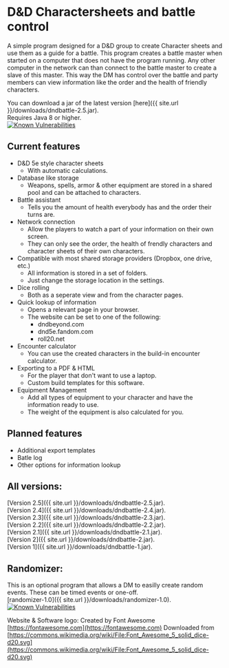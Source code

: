 # D&D Charactersheets and battle control
A simple program designed for a D&amp;D group to create Character sheets and use them as a guide for a battle. This program creates a battle master when started on a computer that does not have the program running. Any other computer in the network can than connect to the battle master to create a slave of this master. This way the DM has control over the battle and party members can view information like the order and the health of friendly characters.

You can download a jar of the latest version [here]({{ site.url }}/downloads/dndbattle-2.5.jar).  
Requires Java 8 or higher.  
[![Known Vulnerabilities](https://snyk.io//test/github/WouterVerleur/D-D-Charactersheets-and-battle-control/badge.svg?targetFile=dndbattle/pom.xml)](https://snyk.io//test/github/WouterVerleur/D-D-Charactersheets-and-battle-control?targetFile=dndbattle/pom.xml)

## Current features
* D&D 5e style character sheets
  * With automatic calculations.
* Database like storage
  * Weapons, spells, armor & other equipment are stored in a shared pool and can be attached to characters.
* Battle assistant
  * Tells you the amount of health everybody has and the order their turns are.
* Network connection
  * Allow the players to watch a part of your information on their own screen.
  * They can only see the order, the health of frendly characters and character sheets of their own characters.
* Compatible with most shared storage providers (Dropbox, one drive, etc.)
  * All information is stored in a set of folders.
  * Just change the storage location in the settings.
* Dice rolling
  * Both as a seperate view and from the character pages.
* Quick lookup of information
  * Opens a relevant page in your browser.
  * The website can be set to one of the following:
    * dndbeyond.com
	* dnd5e.fandom.com
	* roll20.net
* Encounter calculator
  * You can use the created characters in the build-in encounter calculator.
* Exporting to a PDF & HTML
  * For the player that don't want to use a laptop.
  * Custom build templates for this software.
* Equipment Management
  * Add all types of equipment to your character and have the information ready to use.
  * The weight of the equipment is also calculated for you.

## Planned features
* Additional export templates
* Batle log
* Other options for information lookup

## All versions:
[Version 2.5]({{ site.url }}/downloads/dndbattle-2.5.jar).  
[Version 2.4]({{ site.url }}/downloads/dndbattle-2.4.jar).  
[Version 2.3]({{ site.url }}/downloads/dndbattle-2.3.jar).  
[Version 2.2]({{ site.url }}/downloads/dndbattle-2.2.jar).  
[Version 2.1]({{ site.url }}/downloads/dndbattle-2.1.jar).  
[Version 2]({{ site.url }}/downloads/dndbattle-2.jar).  
[Version 1]({{ site.url }}/downloads/dndbattle-1.jar).

## Randomizer:
This is an optional program that allows a DM to easilly create random events. These can be timed events or one-off.  
[randomizer-1.0]({{ site.url }}/downloads/randomizer-1.0).  
[![Known Vulnerabilities](https://snyk.io//test/github/WouterVerleur/D-D-Charactersheets-and-battle-control/badge.svg?targetFile=randomizer/pom.xml)](https://snyk.io//test/github/WouterVerleur/D-D-Charactersheets-and-battle-control?targetFile=randomizer/pom.xml)  

Website & Software logo:
Created by Font Awesome [https://fontawesome.com](https://fontawesome.com)
Downloaded from [https://commons.wikimedia.org/wiki/File:Font_Awesome_5_solid_dice-d20.svg](https://commons.wikimedia.org/wiki/File:Font_Awesome_5_solid_dice-d20.svg)
